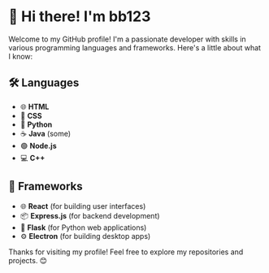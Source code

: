 # 👋 Hi there! I'm bb123

Welcome to my GitHub profile! I'm a passionate developer with skills in various programming languages and frameworks. Here's a little about what I know:

## 🛠️ Languages
- 🌐 **HTML**
- 🎨 **CSS**
- 🐍 **Python**
- ☕ **Java** (some)
- 🟢 **Node.js**
- 💻 **C++**

## 🧰 Frameworks
- 🌐 **React** (for building user interfaces)
- 📦 **Express.js** (for backend development)
- 🔗 **Flask** (for Python web applications)
- ⚙️ **Electron** (for building desktop apps)

Thanks for visiting my profile! Feel free to explore my repositories and projects. 😊

